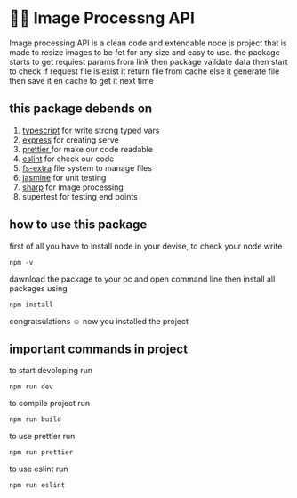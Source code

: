 <h1>👨‍💻 Image Processng API</h1>
<p>
Image processing API is a clean code and extendable  node js project that is made to resize images to be fet for any size and easy to use.
the package starts to get requiest params from link then package vaildate data then start to check if request file is exist it return file from cache else it generate file then save it en cache to get it next time
</p>
<h2>this package debends on </h2>
  <ol>
    <li><a href="typescriptlang.org"> typescript</a> for write strong typed vars </li>
    <li><a href="https://expressjs.com/">express</a> for creating serve</li>
    <li><a href="https://prettier.io/">prettier </a> for make our code readable</li>
    <li><a href="https://eslint.org/">eslint</a> for check our code</li>
    <li><a href="https://www.npmjs.com/package/fs-extra">fs-extra</a> file system to manage files</li>
    <li><a href="https://jasmine.github.io/">jasmine</a> for unit testing</li>
    <li><a href="https://sharp.pixelplumbing.com/">sharp</a> for image processing</li>
    <li><a href="https://www.npmjs.com/package/supertest"></a>supertest for testing end points</li>
  </ol>
<h2>how to use this package</h2>

first of all you have to install node in your devise, to check your node write

```
npm -v
```

dawnload the package to your pc  and open command line then install all packages using

```
npm install
```

congratsulations ☺️ now you installed the project

<h2>important commands in project </h2>

to start devoloping run
```
npm run dev
```

to compile project run 
```
npm run build
```

to use prettier run
```
npm run prettier
```

to use eslint run
```
npm run eslint
```
